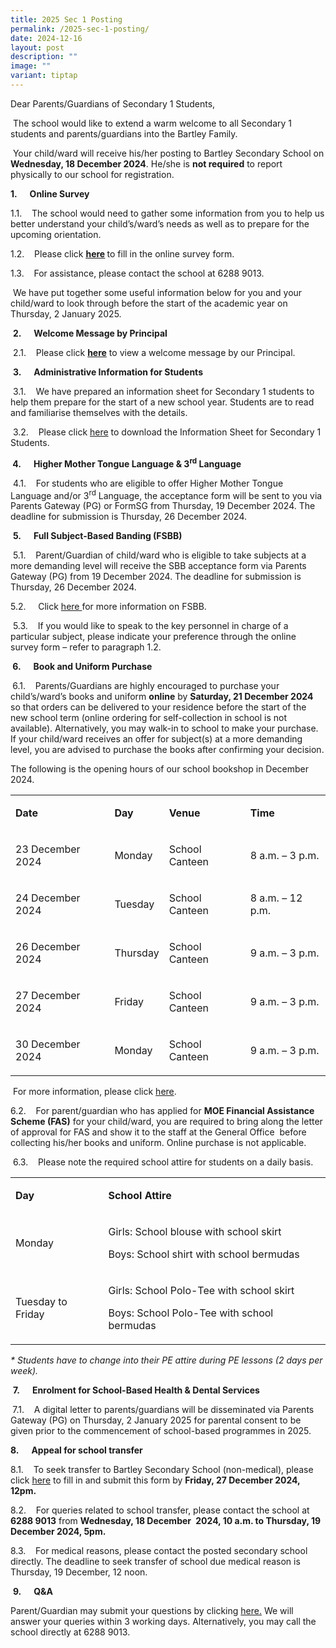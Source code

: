 ```yaml
---
title: 2025 Sec 1 Posting
permalink: /2025-sec-1-posting/
date: 2024-12-16
layout: post
description: ""
image: ""
variant: tiptap
---
```

<p>Dear Parents/Guardians of Secondary 1 Students,</p>
<p>&nbsp;The school would like to extend a warm welcome to all Secondary
1 students and parents/guardians into the Bartley Family.</p>
<p>&nbsp;Your child/ward will receive his/her posting to Bartley Secondary
School on <strong>Wednesday, 18 December 2024</strong>. He/she is <strong>not required</strong> to
report physically to our school for registration.</p>
<p><strong>1.&nbsp;&nbsp;&nbsp;&nbsp;&nbsp; Online Survey</strong>
</p>
<p>1.1.&nbsp;&nbsp;&nbsp; The school would need to gather some information
from you to help us better understand your child’s/ward’s needs as well
as to prepare for the upcoming orientation.</p>
<p>1.2.&nbsp;&nbsp;&nbsp; Please click <strong><a href="https://go.gov.sg/needsassessment2025" rel="noopener noreferrer nofollow" target="_blank"><u>here</u></a> </strong>to
fill in the online survey form.&nbsp;</p>
<p>1.3.&nbsp;&nbsp;&nbsp; For assistance, please contact the school at 6288
9013.</p>
<p>&nbsp;We have put together some useful information below for you and your
child/ward to look through before the start of the academic year on Thursday,
2 January 2025.</p>
<p>&nbsp;<strong>2.&nbsp;&nbsp;&nbsp;&nbsp;&nbsp; Welcome Message by Principal</strong>
</p>
<p>&nbsp;2.1.&nbsp;&nbsp;&nbsp; Please click <strong><a rel="noopener noreferrer nofollow" target="_blank"><u>here</u></a></strong> to
view a welcome message by our Principal.</p>
<p>&nbsp;<strong>3.&nbsp;&nbsp;&nbsp;&nbsp;&nbsp; Administrative Information for Students</strong>
</p>
<p>&nbsp;3.1.&nbsp;&nbsp;&nbsp; We have prepared an information sheet for
Secondary 1 students to help them prepare for the start of a new school
year. Students are to read and familiarise themselves with the details.</p>
<p>&nbsp;3.2.&nbsp;&nbsp;&nbsp; Please click <a href="/files/2025_Secondary_1_Information_Sheet_updated_16_Dec.pdf" rel="noopener nofollow" target="_blank">here</a> to
download the Information Sheet for Secondary 1 Students.</p>
<p><strong>&nbsp;4.&nbsp;&nbsp;&nbsp;&nbsp;&nbsp; Higher Mother Tongue Language &amp; 3<sup>rd</sup> Language</strong>
</p>
<p>&nbsp;4.1.&nbsp;&nbsp;&nbsp; For students who are eligible to offer Higher
Mother Tongue Language and/or 3<sup>rd</sup> Language, the acceptance form
will be sent to you via Parents Gateway (PG) or FormSG from Thursday, 19
December 2024. The deadline for submission is Thursday, 26 December 2024.</p>
<p>&nbsp;<strong>5.&nbsp;&nbsp;&nbsp;&nbsp;&nbsp; Full Subject-Based Banding (FSBB)</strong>
</p>
<p>&nbsp;5.1.&nbsp;&nbsp;&nbsp; Parent/Guardian of child/ward who is eligible
to take subjects at a more demanding level will receive the SBB acceptance
form via Parents Gateway (PG) from 19 December 2024. The deadline for submission
is Thursday, 26 December 2024.</p>
<p>5.2.&nbsp;&nbsp;&nbsp; &nbsp;Click <a href="https://www.moe.gov.sg/microsites/psle-fsbb/full-subject-based-banding/main.html" rel="noopener nofollow" target="_blank">here </a> for
more information on FSBB.</p>
<p>&nbsp;5.3.&nbsp;&nbsp;&nbsp; If you would like to speak to the key personnel
in charge of a particular subject, please indicate your preference through
the online survey form – refer to paragraph 1.2.</p>
<p><strong>&nbsp;6.&nbsp;&nbsp;&nbsp;&nbsp;&nbsp; Book and Uniform Purchase</strong>
</p>
<p><strong>&nbsp;</strong>6.1.&nbsp;&nbsp;&nbsp; Parents/Guardians are highly
encouraged to purchase your child’s/ward’s books and uniform <strong>online</strong> by <strong>Saturday, 21 December 2024</strong> so
that orders can be delivered to your residence before the start of the
new school term (online ordering for self-collection in school is not available).
Alternatively, you may walk-in to school to make your purchase. If your
child/ward receives an offer for subject(s) at a more demanding level,
you are advised to purchase the books after confirming your decision.</p>
<p>The following is the opening hours of our school bookshop in December
2024.&nbsp;</p>
<table style="minWidth: 100px">
<colgroup>
<col>
<col>
<col>
<col>
</colgroup>
<tbody>
<tr>
<td rowspan="1" colspan="1">
<p><strong>Date</strong>
</p>
</td>
<td rowspan="1" colspan="1">
<p><strong>Day</strong>
</p>
</td>
<td rowspan="1" colspan="1">
<p><strong>Venue</strong>
</p>
</td>
<td rowspan="1" colspan="1">
<p><strong>Time</strong>
</p>
</td>
</tr>
<tr>
<td rowspan="1" colspan="1">
<p>23 December 2024</p>
</td>
<td rowspan="1" colspan="1">
<p>Monday</p>
</td>
<td rowspan="1" colspan="1">
<p>School Canteen</p>
</td>
<td rowspan="1" colspan="1">
<p>8 a.m. – 3 p.m.</p>
</td>
</tr>
<tr>
<td rowspan="1" colspan="1">
<p>24 December 2024</p>
</td>
<td rowspan="1" colspan="1">
<p>Tuesday</p>
</td>
<td rowspan="1" colspan="1">
<p>School Canteen</p>
</td>
<td rowspan="1" colspan="1">
<p>8 a.m. – 12 p.m.</p>
</td>
</tr>
<tr>
<td rowspan="1" colspan="1">
<p>26 December 2024</p>
</td>
<td rowspan="1" colspan="1">
<p>Thursday</p>
</td>
<td rowspan="1" colspan="1">
<p>School Canteen</p>
</td>
<td rowspan="1" colspan="1">
<p>9 a.m. – 3 p.m.</p>
</td>
</tr>
<tr>
<td rowspan="1" colspan="1">
<p>27 December 2024</p>
</td>
<td rowspan="1" colspan="1">
<p>Friday</p>
</td>
<td rowspan="1" colspan="1">
<p>School Canteen</p>
</td>
<td rowspan="1" colspan="1">
<p>9 a.m. – 3 p.m.</p>
</td>
</tr>
<tr>
<td rowspan="1" colspan="1">
<p>30 December 2024</p>
</td>
<td rowspan="1" colspan="1">
<p>Monday</p>
</td>
<td rowspan="1" colspan="1">
<p>School Canteen</p>
</td>
<td rowspan="1" colspan="1">
<p>9 a.m. – 3 p.m.</p>
</td>
</tr>
</tbody>
</table>
<p>&nbsp;For more information, please click <a href="https://www.bartleysec.moe.edu.sg/information/parents/purchase-of-books-n-school-uniform/" rel="noopener nofollow" target="_blank">here</a>.</p>
<p>6.2.&nbsp;&nbsp;&nbsp; For parent/guardian who has applied for <strong>MOE Financial Assistance Scheme (FAS)</strong> for
your child/ward, you are required to bring along the letter of approval
for FAS and show it to the staff at the General Office &nbsp;before collecting
his/her books and uniform. Online purchase is not applicable.</p>
<p>&nbsp;6.3.&nbsp;&nbsp;&nbsp; Please note the required school attire for
students on a daily basis.&nbsp;</p>
<table style="minWidth: 50px">
<colgroup>
<col>
<col>
</colgroup>
<tbody>
<tr>
<td rowspan="1" colspan="1">
<p><strong>Day</strong>
</p>
</td>
<td rowspan="1" colspan="1">
<p><strong>School Attire</strong>
</p>
</td>
</tr>
<tr>
<td rowspan="1" colspan="1">
<p>Monday</p>
</td>
<td rowspan="1" colspan="1">
<p>Girls: School blouse with school skirt</p>
<p>Boys: School shirt with school bermudas</p>
</td>
</tr>
<tr>
<td rowspan="1" colspan="1">
<p>Tuesday to Friday</p>
</td>
<td rowspan="1" colspan="1">
<p>Girls: School Polo-Tee with school skirt</p>
<p>Boys: School Polo-Tee with school bermudas</p>
</td>
</tr>
</tbody>
</table>
<p><em>* Students have to change into their PE attire during PE lessons (2 days per week).</em>
</p>
<p>&nbsp;<strong>7.&nbsp;&nbsp;&nbsp;&nbsp;&nbsp; Enrolment for School-Based Health &amp; Dental Services</strong>
</p>
<p><strong>&nbsp;</strong>7.1.&nbsp;&nbsp;&nbsp; A digital letter to parents/guardians
will be disseminated via Parents Gateway (PG) on Thursday, 2 January 2025
for parental consent to be given prior to the commencement of school-based
programmes in 2025.</p>
<p><strong>8.&nbsp;&nbsp;&nbsp;&nbsp;&nbsp; Appeal for school transfer</strong>
</p>
<p>8.1.&nbsp;&nbsp;&nbsp; To seek transfer to Bartley Secondary School (non-medical),
please click <a href="https://go.gov.sg/bartley-s1appeal" rel="noopener nofollow" target="_blank">here</a> to
fill in and submit this form by <strong>Friday, 27 December 2024, 12pm.</strong>
</p>
<p>8.2.&nbsp;&nbsp;&nbsp; For queries related to school transfer, please
contact the school at <strong>6288 9013</strong> from <strong>Wednesday, 18 December</strong>&nbsp;<strong> 2024, 10 a.m. to Thursday, 19 December 2024, 5pm.</strong>
</p>
<p>8.3.&nbsp;&nbsp;&nbsp; For medical reasons, please contact the posted
secondary school directly. The deadline to seek transfer of school due
medical reason is Thursday, 19 December, 12 noon.</p>
<p>&nbsp;<strong>9.&nbsp;&nbsp;&nbsp;&nbsp;&nbsp; Q&amp;A</strong>
</p>
<p>Parent/Guardian may submit your questions by clicking <a href="https://go.gov.sg/enquiry2024" rel="noopener nofollow" target="_blank">here.</a> We
will answer your queries within 3 working days. Alternatively, you may
call the school directly at 6288 9013.</p>
<p></p>
<p>&nbsp;</p>